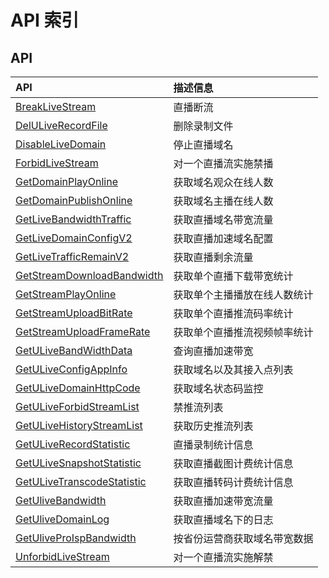 # API 索引

## API

| API | 描述信息 |
|:---|:---|
|[BreakLiveStream](api/ulive-api/break_live_stream)|直播断流|
|[DelULiveRecordFile](api/ulive-api/del_u_live_record_file)|删除录制文件|
|[DisableLiveDomain](api/ulive-api/disable_live_domain)|停止直播域名|
|[ForbidLiveStream](api/ulive-api/forbid_live_stream)|对一个直播流实施禁播|
|[GetDomainPlayOnline](api/ulive-api/get_domain_play_online)|获取域名观众在线人数|
|[GetDomainPublishOnline](api/ulive-api/get_domain_publish_online)|获取域名主播在线人数|
|[GetLiveBandwidthTraffic](api/ulive-api/get_live_bandwidth_traffic)|获取直播域名带宽流量|
|[GetLiveDomainConfigV2](api/ulive-api/get_live_domain_config_v2)|获取直播加速域名配置|
|[GetLiveTrafficRemainV2](api/ulive-api/get_live_traffic_remain_v2)|获取直播剩余流量|
|[GetStreamDownloadBandwidth](api/ulive-api/get_stream_download_bandwidth)|获取单个直播下载带宽统计|
|[GetStreamPlayOnline](api/ulive-api/get_stream_play_online)|获取单个主播播放在线人数统计|
|[GetStreamUploadBitRate](api/ulive-api/get_stream_upload_bit_rate)|获取单个直播推流码率统计|
|[GetStreamUploadFrameRate](api/ulive-api/get_stream_upload_frame_rate)|获取单个直播推流视频帧率统计|
|[GetULiveBandWidthData](api/ulive-api/get_u_live_band_width_data)|查询直播加速带宽|
|[GetULiveConfigAppInfo](api/ulive-api/get_u_live_config_app_info)|获取域名以及其接入点列表|
|[GetULiveDomainHttpCode](api/ulive-api/get_u_live_domain_http_code)|获取域名状态码监控|
|[GetULiveForbidStreamList](api/ulive-api/get_u_live_forbid_stream_list)|禁推流列表|
|[GetULiveHistoryStreamList](api/ulive-api/get_u_live_history_stream_list)|获取历史推流列表|
|[GetULiveRecordStatistic](api/ulive-api/get_u_live_record_statistic)|直播录制统计信息|
|[GetULiveSnapshotStatistic](api/ulive-api/get_u_live_snapshot_statistic)|获取直播截图计费统计信息|
|[GetULiveTranscodeStatistic](api/ulive-api/get_u_live_transcode_statistic)|获取直播转码计费统计信息|
|[GetUliveBandwidth](api/ulive-api/get_ulive_bandwidth)|获取直播加速带宽流量|
|[GetUliveDomainLog](api/ulive-api/get_ulive_domain_log)|获取直播域名下的日志|
|[GetUliveProIspBandwidth](api/ulive-api/get_ulive_pro_isp_bandwidth)|按省份运营商获取域名带宽数据|
|[UnforbidLiveStream](api/ulive-api/unforbid_live_stream)|对一个直播流实施解禁|
